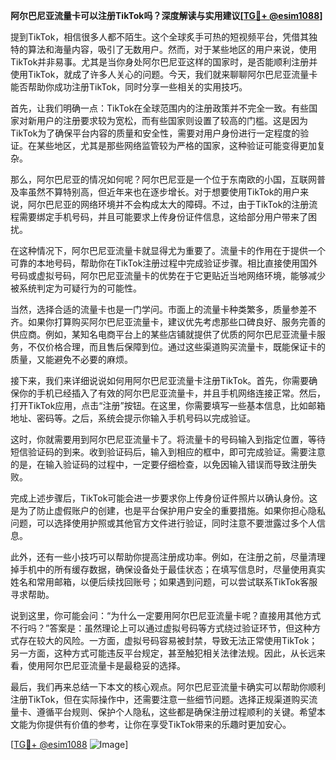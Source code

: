 **阿尔巴尼亚流量卡可以注册TikTok吗？深度解读与实用建议[[TG💪+ @esim1088](https://t.me/s/esim1088)]**

提到TikTok，相信很多人都不陌生。这个全球炙手可热的短视频平台，凭借其独特的算法和海量内容，吸引了无数用户。然而，对于某些地区的用户来说，使用TikTok并非易事。尤其是当你身处阿尔巴尼亚这样的国家时，是否能顺利注册并使用TikTok，就成了许多人关心的问题。今天，我们就来聊聊阿尔巴尼亚流量卡能否帮助你成功注册TikTok，同时分享一些相关的实用技巧。

首先，让我们明确一点：TikTok在全球范围内的注册政策并不完全一致。有些国家对新用户的注册要求较为宽松，而有些国家则设置了较高的门槛。这是因为TikTok为了确保平台内容的质量和安全性，需要对用户身份进行一定程度的验证。在某些地区，尤其是那些网络监管较为严格的国家，这种验证可能变得更加复杂。

那么，阿尔巴尼亚的情况如何呢？阿尔巴尼亚是一个位于东南欧的小国，互联网普及率虽然不算特别高，但近年来也在逐步增长。对于想要使用TikTok的用户来说，阿尔巴尼亚的网络环境并不会构成太大的障碍。不过，由于TikTok的注册流程需要绑定手机号码，并且可能要求上传身份证件信息，这给部分用户带来了困扰。

在这种情况下，阿尔巴尼亚流量卡就显得尤为重要了。流量卡的作用在于提供一个可靠的本地号码，帮助你在TikTok注册过程中完成验证步骤。相比直接使用国外号码或虚拟号码，阿尔巴尼亚流量卡的优势在于它更贴近当地网络环境，能够减少被系统判定为可疑行为的可能性。

当然，选择合适的流量卡也是一门学问。市面上的流量卡种类繁多，质量参差不齐。如果你打算购买阿尔巴尼亚流量卡，建议优先考虑那些口碑良好、服务完善的供应商。例如，某知名电商平台上的某些店铺就提供了优质的阿尔巴尼亚流量卡服务，不仅价格合理，而且售后保障到位。通过这些渠道购买流量卡，既能保证卡的质量，又能避免不必要的麻烦。

接下来，我们来详细说说如何用阿尔巴尼亚流量卡注册TikTok。首先，你需要确保你的手机已经插入了有效的阿尔巴尼亚流量卡，并且手机网络连接正常。然后，打开TikTok应用，点击“注册”按钮。在这里，你需要填写一些基本信息，比如邮箱地址、密码等。之后，系统会提示你输入手机号码以完成验证。

这时，你就需要用到阿尔巴尼亚流量卡了。将流量卡的号码输入到指定位置，等待短信验证码的到来。收到验证码后，输入到相应的框中，即可完成验证。需要注意的是，在输入验证码的过程中，一定要仔细检查，以免因输入错误而导致注册失败。

完成上述步骤后，TikTok可能会进一步要求你上传身份证件照片以确认身份。这是为了防止虚假账户的创建，也是平台保护用户安全的重要措施。如果你担心隐私问题，可以选择使用护照或其他官方文件进行验证，同时注意不要泄露过多个人信息。

此外，还有一些小技巧可以帮助你提高注册成功率。例如，在注册之前，尽量清理掉手机中的所有缓存数据，确保设备处于最佳状态；在填写信息时，尽量使用真实姓名和常用邮箱，以便后续找回账号；如果遇到问题，可以尝试联系TikTok客服寻求帮助。

说到这里，你可能会问：“为什么一定要用阿尔巴尼亚流量卡呢？直接用其他方式不行吗？”答案是：虽然理论上可以通过虚拟号码等方式绕过验证环节，但这种方式存在较大的风险。一方面，虚拟号码容易被封禁，导致无法正常使用TikTok；另一方面，这种方式可能违反平台规定，甚至触犯相关法律法规。因此，从长远来看，使用阿尔巴尼亚流量卡是最稳妥的选择。

最后，我们再来总结一下本文的核心观点。阿尔巴尼亚流量卡确实可以帮助你顺利注册TikTok，但在实际操作中，还需要注意一些细节问题。选择正规渠道购买流量卡、遵循平台规则、保护个人隐私，这些都是确保注册过程顺利的关键。希望本文能为你提供有价值的参考，让你在享受TikTok带来的乐趣时更加安心。

[[TG💪+ @esim1088](https://t.me/s/esim1088) ![Image](https://i.postimg.cc/4NQfJmqS/Snipaste-2025-05-13-00-14-12.png)]